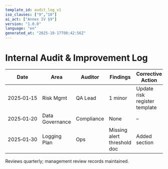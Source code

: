 ```yaml
---
template_id: audit_log_v1
iso_clauses: ["9","10"]
ai_act: ["Annex IV §9"]
version: "1.0.0"
language: "en"
generated_at: "2025-10-17T08:42:56Z"
---
```


# Internal Audit & Improvement Log

| Date | Area | Auditor | Findings | Corrective Action | Status |
|------|------|---------|----------|-------------------|--------|
| 2025‑01‑15 | Risk Mgmt | QA Lead | 1 minor | Update risk register template | Closed |
| 2025‑01‑20 | Data Governance | Compliance | None | – | Closed |
| 2025‑01‑30 | Logging Plan | Ops | Missing alert threshold doc | Added section | Closed |

Reviews quarterly; management review records maintained.